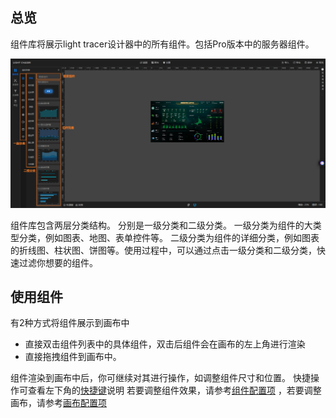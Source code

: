 ## 总览

组件库将展示light tracer设计器中的所有组件。包括Pro版本中的服务器组件。

![img.png](组件库.png)

组件库包含两层分类结构。 分别是一级分类和二级分类。 一级分类为组件的大类型分类，例如图表、地图、表单控件等。
二级分类为组件的详细分类，例如图表的折线图、柱状图、饼图等。使用过程中，可以通过点击一级分类和二级分类，快速过滤你想要的组件。

## 使用组件

有2种方式将组件展示到画布中

- 直接双击组件列表中的具体组件，双击后组件会在画布的左上角进行渲染
- 直接拖拽组件到画布中。

组件渲染到画布中后，你可继续对其进行操作，如调整组件尺寸和位置。
快捷操作可查看左下角的[快捷键](functions/main_desiner/hotkey.md)说明
若要调整组件效果，请参考[组件配置项](functions/main_desiner/component_config.md)
，若要调整画布，请参考[画布配置项](functions/main_desiner/canvas.md)